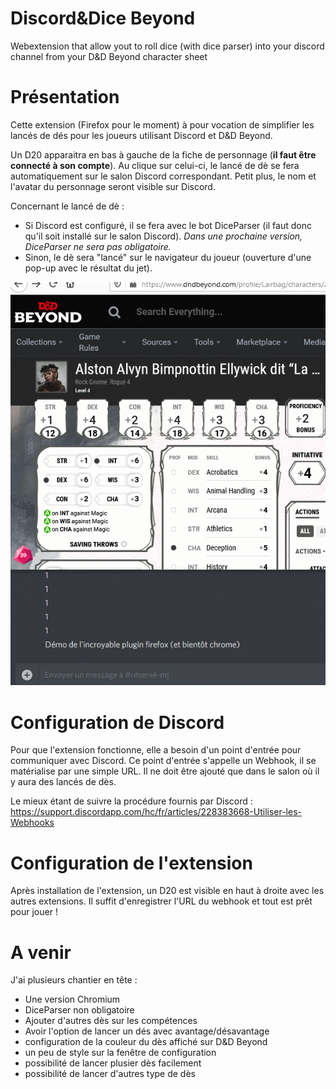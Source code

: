 # Discord&Dice Beyond
Webextension that allow yout to roll dice (with dice parser) into your discord channel from your D&amp;D Beyond character sheet

# Présentation
Cette extension (Firefox pour le moment) à pour vocation de simplifier les lancés de dés pour les joueurs utilisant Discord et D&D Beyond.

Un D20 apparaitra en bas à gauche de la fiche de personnage (**il faut être connecté à son compte**). Au clique sur celui-ci, le lancé de dè se fera automatiquement sur le salon Discord correspondant.
Petit plus, le nom et l'avatar du personnage seront visible sur Discord.

Concernant le lancé de dè : 
- Si Discord est configuré, il se fera avec le bot DiceParser (il faut donc qu'il soit installé sur le salon Discord).
*Dans une prochaine version, DiceParser ne sera pas obligatoire.*
- Sinon, le dè sera "lancé" sur le navigateur du joueur (ouverture d'une pop-up avec le résultat du jet).

![](demo-roll-a-dice.gif)

# Configuration de Discord
Pour que l'extension fonctionne, elle a besoin d'un point d'entrée pour communiquer avec Discord.
Ce point d'entrée s'appelle un Webhook, il se matérialise par une simple URL.
Il ne doit être ajouté que dans le salon où il y aura des lancés de dès.

Le mieux étant de suivre la procédure fournis par Discord : https://support.discordapp.com/hc/fr/articles/228383668-Utiliser-les-Webhooks

# Configuration de l'extension
Après installation de l'extension, un D20 est visible en haut à droite avec les autres extensions.
Il suffit d'enregistrer l'URL du webhook et tout est prêt pour jouer !

# A venir
J'ai plusieurs chantier en tête :
- Une version Chromium
- DiceParser non obligatoire
- Ajouter d'autres dès sur les compétences
- Avoir l'option de lancer un dés avec avantage/désavantage
- configuration de la couleur du dès affiché sur D&D Beyond
- un peu de style sur la fenêtre de configuration
- possibilité de lancer plusier dès facilement
- possibilité de lancer d'autres type de dès
